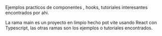 Ejemplos practicos de componentes , hooks, tutoriales interesantes encontrados por ahi.

La rama main es un proyecto en limpio hecho pot vite usando React con Typescript, las otras ramas son los ejemplos o tutoriales encontrados.